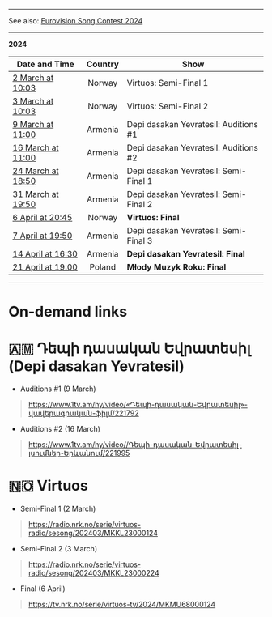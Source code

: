 [ ](https://pbs.twimg.com/media/F8E2hFPaYAAXpf9?format=jpg&name=large)

*****

See also: [Eurovision Song Contest 2024](https://github.com/teiraaa/esc_vod_links/blob/main/esc2024.md)

*****

**2024**

Date and Time | Country | Show
---|:---:|---
[2 March at 10:03](https://www.timeanddate.com/worldclock/fixedtime.html?iso=20240302T1003&p1=187)|Norway|Virtuos: Semi-Final 1
[3 March at 10:03](https://www.timeanddate.com/worldclock/fixedtime.html?iso=20240302T1003&p1=187)|Norway|Virtuos: Semi-Final 2
[9 March at 11:00](https://www.timeanddate.com/worldclock/fixedtime.html?iso=20240309T14&p1=370)|Armenia|Depi dasakan Yevratesil: Auditions #1
[16 March at 11:00](https://www.timeanddate.com/worldclock/fixedtime.html?iso=20240316T14&p1=370)|Armenia|Depi dasakan Yevratesil: Auditions #2
[24 March at 18:50](https://www.timeanddate.com/worldclock/fixedtime.html?iso=20240324T2150&p1=370)|Armenia|Depi dasakan Yevratesil: Semi-Final 1
[31 March at 19:50](https://www.timeanddate.com/worldclock/fixedtime.html?iso=20240324T2150&p1=370)|Armenia|Depi dasakan Yevratesil: Semi-Final 2
[6 April at 20:45](https://www.timeanddate.com/worldclock/fixedtime.html?iso=20240406T2045&p1=187)|Norway|**Virtuos: Final**
[7 April at 19:50](https://www.timeanddate.com/worldclock/fixedtime.html?iso=20240407T2150&p1=370)|Armenia|Depi dasakan Yevratesil: Semi-Final 3
[14 April at 16:30](https://www.timeanddate.com/worldclock/fixedtime.html?iso=20240414T1830&p1=370)|Armenia|**Depi dasakan Yevratesil: Final**
[21 April at 19:00](https://www.timeanddate.com/worldclock/fixedtime.html?iso=20240421T19&p1=262)|Poland|**Młody Muzyk Roku: Final**

*****

# On-demand links

# 🇦🇲 Դեպի դասական Եվրատեսիլ (Depi dasakan Yevratesil)

* Auditions #1 (9 March)

> https://www.1tv.am/hy/video/«Դեպի-դասական-Եվրատեսիլ»-վավերագրական-ֆիլմ/221792

* Auditions #2 (16 March)

> https://www.1tv.am/hy/video//Դեպի-դասական-Եվրատեսիլ-լսումներ-Երևանում/221995

# 🇳🇴 Virtuos

* Semi-Final 1 (2 March)

> https://radio.nrk.no/serie/virtuos-radio/sesong/202403/MKKL23000124

* Semi-Final 2 (3 March)

> https://radio.nrk.no/serie/virtuos-radio/sesong/202403/MKKL23000224

* Final (6 April)

> https://tv.nrk.no/serie/virtuos-tv/2024/MKMU68000124